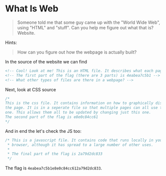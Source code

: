 # What Is Web

> Someone told me that some guy came up with the "World Wide Web", using "HTML" and "stuff". Can you help me figure out what that is? Website.

Hints:

> How can you figure out how the webpage is actually built?

In the source of the website we can find
```html
<!-- Cool! Look at me! This is an HTML file. It describes what each page contains in a format your browser can understand. -->
<!-- The first part of the flag (there are 3 parts) is 4eabea7c5b1 -->
<!-- What other types of files are there in a webpage? -->
```
Next, look at CSS source
```css
/*
This is the css file. It contains information on how to graphically display
the page. It is in a seperate file so that multiple pages can all use the same 
one. This allows them all to be updated by changing just this one.
The second part of the flag is e8e0c84cc61 
*/
```
And in end the let's check the JS too:
```js
/* This is a javascript file. It contains code that runs locally in your
 * browser, although it has spread to a large number of other uses.
 *
 * The final part of the flag is 2a79d2dc833
 */
```

The flag is `4eabea7c5b1e8e0c84cc612a79d2dc833`.
